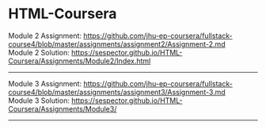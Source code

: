 # HTML-Coursera
Module 2 Assignment: https://github.com/jhu-ep-coursera/fullstack-course4/blob/master/assignments/assignment2/Assignment-2.md <br>
Module 2 Solution: https://sespector.github.io/HTML-Coursera/Assignments/Module2/Index.html <br> <hr>
Module 3 Assignment: https://github.com/jhu-ep-coursera/fullstack-course4/blob/master/assignments/assignment3/Assignment-3.md <br>
Module 3 Solution: https://sespector.github.io/HTML-Coursera/Assignments/Module3/ <br> <hr>
